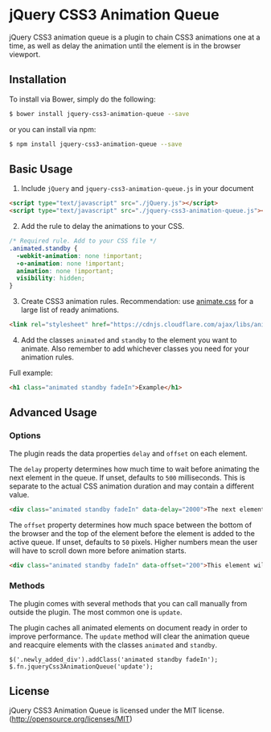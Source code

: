 # jQuery CSS3 Animation Queue

jQuery CSS3 animation queue is a plugin to chain CSS3 animations one at a time, as well as delay the animation until the element is in the browser viewport.

## Installation

To install via Bower, simply do the following:

```bash
$ bower install jquery-css3-animation-queue --save
```
or you can install via npm:

```bash
$ npm install jquery-css3-animation-queue --save
```

## Basic Usage
1. Include `jQuery` and `jquery-css3-animation-queue.js` in your document

  ```html
  <script type="text/javascript" src="./jQuery.js"></script>
  <script type="text/javascript" src="./jquery-css3-animation-queue.js"></script>
  ```

2. Add the rule to delay the animations to your CSS.

  ```css
  /* Required rule. Add to your CSS file */
  .animated.standby {
    -webkit-animation: none !important;
    -o-animation: none !important;
    animation: none !important;
    visibility: hidden;
  }
  ```

3. Create CSS3 animation rules. Recommendation: use [animate.css](https://github.com/daneden/animate.css) for a large list of ready animations.

  ```html
  <link rel="stylesheet" href="https://cdnjs.cloudflare.com/ajax/libs/animate.css/3.5.2/animate.min.css">
  ```

4. Add the classes `animated` and `standby` to the element you want to animate. Also remember to add whichever classes you need for your animation rules.

Full example:
  ```html
  <h1 class="animated standby fadeIn">Example</h1>
  ```

## Advanced Usage

### Options

The plugin reads the data properties `delay` and `offset` on each element.

The `delay` property determines how much time to wait before animating the next element in the queue. If unset, defaults to `500` milliseconds. This is separate to the actual CSS animation duration and may contain a different value.
```html
<div class="animated standby fadeIn" data-delay="2000">The next element in queue will animate in two seconds.</div>
```

The `offset` property determines how much space between the bottom of the browser and the top of the element before the element is added to the active queue. If unset, defaults to `50` pixels. Higher numbers mean the user will have to scroll down more before animation starts.
```html
<div class="animated standby fadeIn" data-offset="200">This element will be added to the animation queue when the space between the bottom of the browser and the top of the element is more than 200 pixels.</div>
```

### Methods

The plugin comes with several methods that you can call manually from outside the plugin. The most common one is `update`.

The plugin caches all animated elements on document ready in order to improve performance. The `update` method will clear the animation queue and reacquire elements with the classes `animated` and `standby`.

```
$('.newly_added_div').addClass('animated standby fadeIn');
$.fn.jqueryCss3AnimationQueue('update');
```

## License
jQuery CSS3 Animation Queue is licensed under the MIT license. (http://opensource.org/licenses/MIT)
